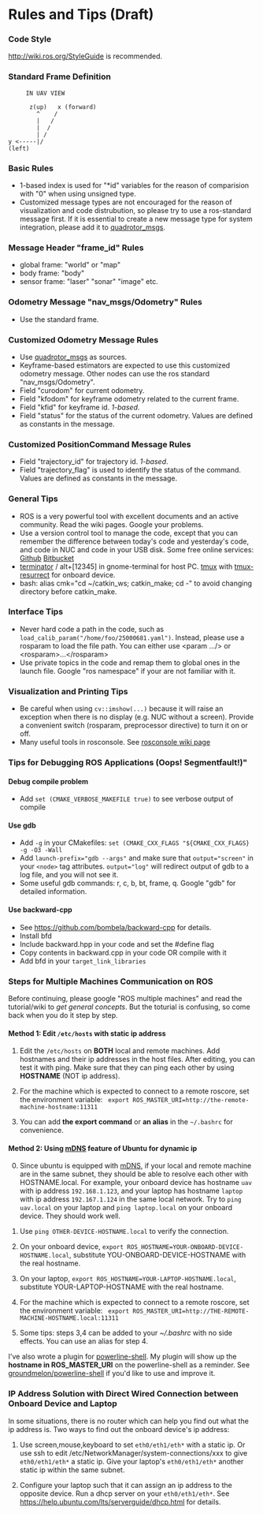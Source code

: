 # Rules and Tips (Draft) #

### Code Style ###
http://wiki.ros.org/StyleGuide is recommended.

### Standard Frame Definition ###
         IN UAV VIEW  
     
          z(up)   x (forward)
            ^    /
            |   /
            |  /
            | /
    y <-----|/ 
    (left)

### Basic Rules ###
* 1-based index is used for "*id" variables for the reason of comparision with "0" when using unsigned type.
* Customized message types are not encouraged for the reason of visualization and code distrubution, so please try to use a ros-standard message first. If it is essential to create a new message type for system integration, please add it to [quadrotor_msgs](https://github.com/jchenbr/quadrotor_msgs).

### Message Header "frame_id" Rules ###
* global frame: "world" or "map"
* body frame: "body"
* sensor frame: "laser" "sonar" "image" etc.

### Odometry Message "nav_msgs/Odometry" Rules ###
* Use the standard frame.

### Customized Odometry Message Rules ###
* Use [quadrotor_msgs](https://github.com/jchenbr/quadrotor_msgs) as sources.
* Keyframe-based estimators are expected to use this customized odometry message. Other nodes can use the ros standard "nav_msgs/Odometry".
* Field "curodom" for current odometry.
* Field "kfodom" for keyframe odometry related to the current frame.
* Field "kfid" for keyframe id. *1-based*.
* Field "status" for the status of the current odometry. Values are defined as constants in the message.

### Customized PositionCommand Message Rules ###
* Field "trajectory_id" for trajectory id. *1-based*.
* Field "trajectory_flag" is used to identify the status of the command. Values are defined as constants in the message.

### General Tips ###
* ROS is a very powerful tool with excellent documents and an active community. Read the wiki pages. Google your problems.
* Use a version control tool to manage the code, except that you can remember the difference between today's code and yesterday's code, and code in NUC and code in your USB disk. Some free online services: [Github](https://github.com/) [Bitbucket](https://bitbucket.org/)
* [terminator](http://gnometerminator.blogspot.com/p/introduction.html) / alt+[12345] in gnome-terminal for host PC. [tmux](https://tmux.github.io/) with [tmux-resurrect](https://github.com/tmux-plugins/tmux-resurrect) for onboard device.
* bash: alias cmk="cd ~/catkin_ws; catkin_make; cd -" to avoid changing directory before catkin_make.

### Interface Tips ###

* Never hard code a path in the code, such as ```load_calib_param("/home/foo/25000681.yaml")```. Instead, please use a rosparam to load the file path. You can either use \<param .../\> or \<rosparam>...\</rosparam>
* Use private topics in the code and remap them to global ones in the launch file. Google "ros namespace" if your are not familiar with it.

### Visualization and Printing Tips ###

* Be careful when using ```cv::imshow(...)``` because it will raise an exception when there is no display (e.g. NUC without a screen). Provide a convenient switch (rosparam, preprocessor directive) to turn it on or off.
* Many useful tools in rosconsole. See [rosconsole wiki page](http://wiki.ros.org/rosconsole)

### Tips for Debugging ROS Applications (Oops! Segmentfault!)" ###

#### Debug compile problem ####
* Add ```set (CMAKE_VERBOSE_MAKEFILE true)``` to see verbose output of compile

#### Use gdb ####

* Add `-g` in your CMakefiles: ```set (CMAKE_CXX_FLAGS "${CMAKE_CXX_FLAGS} -g -O3 -Wall```
* Add `launch-prefix="gdb --args"` and make sure that `output="screen"` in your `<node>` tag attributes. `output="log"` will redirect output of gdb to a log file, and you will not see it.
* Some useful gdb commands: r, c, b, bt, frame, q. Google "gdb" for detailed information.

#### Use backward-cpp ####
* See https://github.com/bombela/backward-cpp for details.
* Install bfd
* Include backward.hpp in your code and set the #define flag
* Copy contents in backward.cpp in your code OR compile with it
* Add bfd in your ```target_link_libraries```

### Steps for Multiple Machines Communication on ROS ###

Before continuing, please google "ROS multiple machines" and read the tutorial/wiki to *get general concepts*. But the toturial is confusing, so come back when you do it step by step.

#### Method 1: Edit `/etc/hosts` with static ip address ####

1. Edit the ```/etc/hosts``` on **BOTH** local and remote machines. Add hostnames and their ip addresses in the host files. After editing, you can test it with ping. Make sure that they can ping each other by using **HOSTNAME** (NOT ip address).

2. For the machine which is expected to connect to a remote roscore, set the environment variable: ``` export ROS_MASTER_URI=http://the-remote-machine-hostname:11311```

3. You can add **the export command** or **an alias** in the ```~/.bashrc``` for convenience.

#### Method 2: Using [mDNS](https://help.ubuntu.com/community/HowToZeroconf) feature of Ubuntu for dynamic ip ####

0. Since ubuntu is equipped with [mDNS](https://help.ubuntu.com/community/HowToZeroconf), if your local and remote machine are in the same subnet, they should be able to resolve each other with HOSTNAME.local. For example, your onboard device has hostname `uav` with ip address `192.168.1.123`, and your laptop has hostname `laptop` with ip address `192.167.1.124` in the same local network. Try to ```ping uav.local``` on your laptop and ```ping laptop.local``` on your onboard device. They should work well.

1. Use ```ping OTHER-DEVICE-HOSTNAME.local``` to verify the connection.

2. On your onboard device, ```export ROS_HOSTNAME=YOUR-ONBOARD-DEVICE-HOSTNAME.local```, substitute YOU-ONBOARD-DEVICE-HOSTNAME with the real hostname.

3. On your laptop, ```export ROS_HOSTNAME=YOUR-LAPTOP-HOSTNAME.local```, substitute YOUR-LAPTOP-HOSTNAME with the real hostname.

4. For the machine which is expected to connect to a remote roscore, set the environment variable: ``` export ROS_MASTER_URI=http://THE-REMOTE-MACHINE-HOSTNAME.local:11311```

5. Some tips: steps 3,4 can be added to your *~/.bashrc* with no side effects. You can use an alias for step 4. 

I've also wrote a plugin for [powerline-shell](https://github.com/milkbikis/powerline-shell). My plugin will show up the **hostname in ROS_MASTER_URI** on the powerline-shell as a reminder. See [groundmelon/powerline-shell](https://github.com/groundmelon/powerline-shell) if you'd like to use and improve it.

### IP Address Solution with Direct Wired Connection between Onboard Device and Laptop ###

In some situations, there is no router which can help you find out what the ip address is. Two ways to find out the onboard device's ip address:

1. Use screen,mouse,keyboard to set ```eth0/eth1/eth*``` with a static ip. Or use ssh to edit /etc/NetworkManager/system-connections/xxx to give ```eth0/eth1/eth*``` a static ip. Give your laptop's ```eth0/eth1/eth*``` another static ip within the same subnet.

2. Configure your laptop such that it can assign an ip address to the opposite device. Run a dhcp server on your ```eth0/eth1/eth*```. See https://help.ubuntu.com/lts/serverguide/dhcp.html for details.
